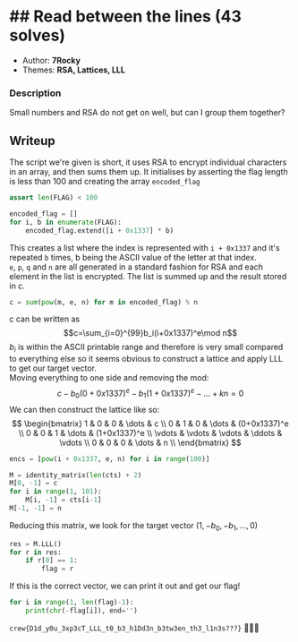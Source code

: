 # ## Read between the lines (43 solves)
- Author: **7Rocky**
- Themes: **RSA, Lattices, LLL**
### Description
Small numbers and RSA do not get on well, but can I group them together?
## Writeup
The script we're given is short, it uses RSA to encrypt individual characters in an array, and then sums them up. It initialises by asserting the flag length is less than 100 and creating the array `encoded_flag`
```python
assert len(FLAG) < 100

encoded_flag = []
for i, b in enumerate(FLAG):  
    encoded_flag.extend([i + 0x1337] * b)
```
This creates a list where the index is represented with `i + 0x1337` and it's repeated `b` times, b being the ASCII value of the letter at that index. \
`e`, `p`, `q` and `n` are all generated in a standard fashion for RSA and each element in the list is encrypted. The list is summed up and the result stored in c.
```python
c = sum(pow(m, e, n) for m in encoded_flag) % n
```
c can be written as $$c=\sum_{i=0}^{99}b_i(i+0x1337)^e\mod n$$
$b_i$ is within the ASCII printable range and therefore is very small compared to everything else so it seems obvious to construct a lattice and apply LLL to get our target vector. \
Moving everything to one side and removing the mod: $$c - b_0(0+0x1337)^e-b_1(1+0x1337)^e-...+kn=0$$
We can then construct the lattice like so: $$
\begin{bmatrix}
1 & 0 & 0 & \dots & c \\
0 & 1 & 0 & \dots & (0+0x1337)^e \\
0 & 0 & 1 & \dots & (1+0x1337)^e \\
\vdots & \vdots & \vdots & \ddots & \vdots \\
0 & 0 & 0 & \dots & n \\
\end{bmatrix}
$$
```python
encs = [pow(i + 0x1337, e, n) for i in range(100)]

M = identity_matrix(len(cts) + 2)
M[0, -1] = c
for i in range(1, 101):
    M[i, -1] = cts[i-1]
M[-1, -1] = n
```
Reducing this matrix, we look for the target vector $(1, -b_0, -b_1, \dots, 0)$
```python
res = M.LLL()
for r in res:
    if r[0] == 1:
        flag = r
```
If this is the correct vector, we can print it out and get our flag!
```python
for i in range(1, len(flag)-1):
    print(chr(-flag[i]), end='')
```
`crew{D1d_y0u_3xp3cT_LLL_t0_b3_h1Dd3n_b3tw3en_th3_l1n3s???}` 🥶🥶🥶